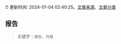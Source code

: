 :alarm_clock: 更新时间: 2024-01-04 02:40:25。[文章来源](/README.md)、[文章分类](/TAGS.md)

## 报告


> 关键字：`报告`、`月报`



